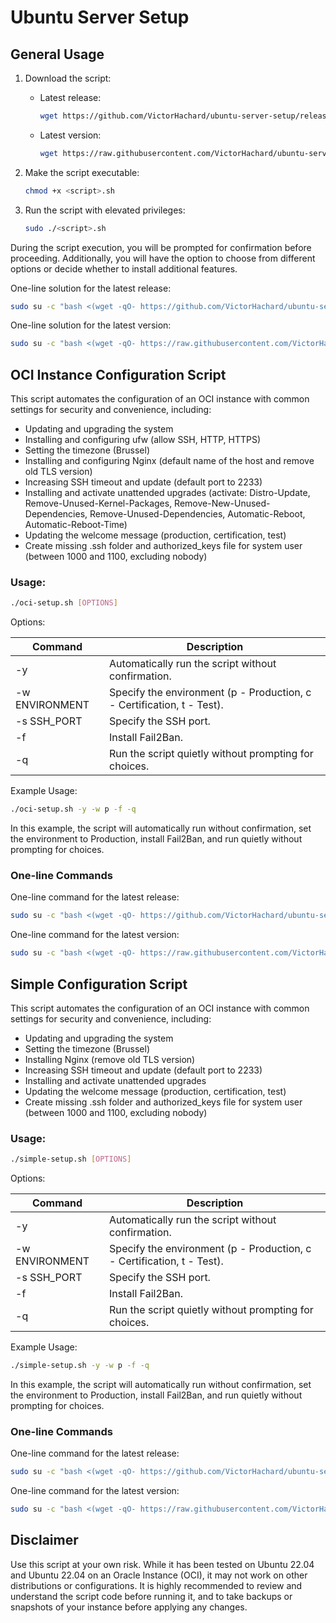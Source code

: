 # Ubuntu Server Setup

## General Usage

1. Download the script:

   - Latest release:
      ```sh
      wget https://github.com/VictorHachard/ubuntu-server-setup/releases/latest/download/<script>.sh
      ```
   - Latest version:
      ```sh
      wget https://raw.githubusercontent.com/VictorHachard/ubuntu-server-setup/main/<script>.sh
      ```

2. Make the script executable:
   ```sh
   chmod +x <script>.sh
   ```

3. Run the script with elevated privileges:
   ```sh
   sudo ./<script>.sh
   ```

During the script execution, you will be prompted for confirmation before proceeding. Additionally, you will have the option to choose from different options or decide whether to install additional features.

One-line solution for the latest release:

```sh
sudo su -c "bash <(wget -qO- https://github.com/VictorHachard/ubuntu-server-setup/releases/latest/download/<script>.sh) -y -w p" root
```

One-line solution for the latest version:

```sh
sudo su -c "bash <(wget -qO- https://raw.githubusercontent.com/VictorHachard/ubuntu-server-setup/main/<script>.sh) -y -w p" root
```

## OCI Instance Configuration Script

This script automates the configuration of an OCI instance with common settings for security and convenience, including:

- Updating and upgrading the system
- Installing and configuring ufw (allow SSH, HTTP, HTTPS)
- Setting the timezone (Brussel)
- Installing and configuring Nginx (default name of the host and remove old TLS version)
- Increasing SSH timeout and update (default port to 2233)
- Installing and activate unattended upgrades (activate: Distro-Update, Remove-Unused-Kernel-Packages, Remove-New-Unused-Dependencies, Remove-Unused-Dependencies, Automatic-Reboot, Automatic-Reboot-Time)
- Updating the welcome message (production, certification, test)
- Create missing .ssh folder and authorized_keys file for system user (between 1000 and 1100, excluding nobody)

### Usage:

```sh
./oci-setup.sh [OPTIONS]
```

Options:

| Command | Description |
| --- | --- |
| -y | Automatically run the script without confirmation. |
| -w ENVIRONMENT | Specify the environment (p - Production, c - Certification, t - Test). |
| -s SSH_PORT | Specify the SSH port. |
| -f | Install Fail2Ban. |
| -q | Run the script quietly without prompting for choices. |

Example Usage:


```sh
./oci-setup.sh -y -w p -f -q
```

In this example, the script will automatically run without confirmation, set the environment to Production, install Fail2Ban, and run quietly without prompting for choices.

### One-line Commands

One-line command for the latest release:

```sh
sudo su -c "bash <(wget -qO- https://github.com/VictorHachard/ubuntu-server-setup/releases/latest/download/oci-setup.sh) -y -w p -q" root
```

One-line command for the latest version:

```sh
sudo su -c "bash <(wget -qO- https://raw.githubusercontent.com/VictorHachard/ubuntu-server-setup/main/oci-setup.sh) -y -w p -q" root
```

## Simple Configuration Script

This script automates the configuration of an OCI instance with common settings for security and convenience, including:

- Updating and upgrading the system
- Setting the timezone (Brussel)
- Installing Nginx (remove old TLS version)
- Increasing SSH timeout and update (default port to 2233)
- Installing and activate unattended upgrades
- Updating the welcome message (production, certification, test)
- Create missing .ssh folder and authorized_keys file for system user (between 1000 and 1100, excluding nobody)

### Usage:

```sh
./simple-setup.sh [OPTIONS]
```

Options:

| Command | Description |
| --- | --- |
| -y | Automatically run the script without confirmation. |
| -w ENVIRONMENT| Specify the environment (p - Production, c - Certification, t - Test). |
| -s SSH_PORT | Specify the SSH port. |
| -f | Install Fail2Ban. |
| -q | Run the script quietly without prompting for choices. |

Example Usage:


```sh
./simple-setup.sh -y -w p -f -q
```

In this example, the script will automatically run without confirmation, set the environment to Production, install Fail2Ban, and run quietly without prompting for choices.

### One-line Commands

One-line command for the latest release:

```sh
sudo su -c "bash <(wget -qO- https://github.com/VictorHachard/ubuntu-server-setup/releases/latest/download/simple-setup.sh) -y -w p -q" root
```

One-line command for the latest version:

```sh
sudo su -c "bash <(wget -qO- https://raw.githubusercontent.com/VictorHachard/ubuntu-server-setup/main/simple-setup.sh) -y -w p -q" root
```

## Disclaimer

Use this script at your own risk. While it has been tested on Ubuntu 22.04 and Ubuntu 22.04 on an Oracle Instance (OCI), it may not work on other distributions or configurations. It is highly recommended to review and understand the script code before running it, and to take backups or snapshots of your instance before applying any changes.
